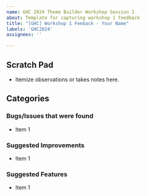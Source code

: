 ```yaml
---
name: GHC 2024 Theme Builder Workshop Session 1
about: Template for capturing workshop 1 feedback
title: "[GHC] Workshop 1 Feeback - Your Name"
labels: 'GHC2024'
assignees: ''

---
```


<!-- Issue Content -->
## Scratch Pad

* Itemize observations or takes notes here.

## Categories

### Bugs/Issues that were found

* Item 1

### Suggested Improvements

* Item 1

### Suggested Features

* Item 1
